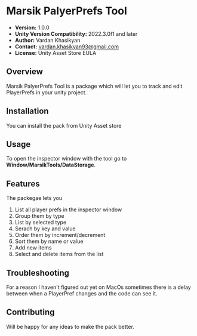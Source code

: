 # Marsik PalyerPrefs Tool

* **Version:** 1.0.0
* **Unity Version Compatibility:** 2022.3.0f1 and later
* **Author:** Vardan Khasikyan
* **Contact:** vardan.khasikyan93@gmail.com
* **License:** Unity Asset Store EULA

## Overview

Marsik PalyerPrefs Tool is a package which will let you to track and edit PlayerPrefs in your unity project.

## Installation
You can install the pack from Unity Asset store 


## Usage
To open the inspector window with the tool go to **Window/MarsikTools/DataStorage**.

## Features

The packegae lets you 

1. List all player prefs in the inspector window
2. Group them by type
3. List by selected type
4. Serach by key and value
5. Order them by increment/decrement
6. Sort them by name or value
7. Add new items
8. Select and delete items from the list

## Troubleshooting
For a reason I haven't figured out yet on MacOs sometimes there is a delay between when a PlayerPref changes and the code can see it.

## Contributing
Will be happy for any ideas to make the pack better.
